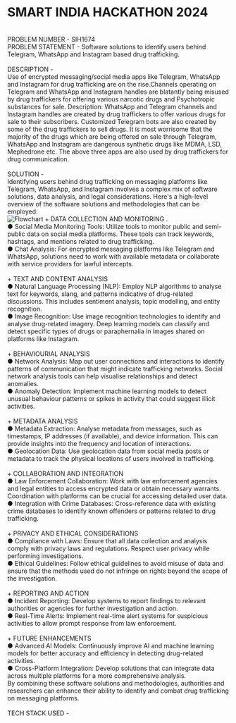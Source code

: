 <h1>SMART INDIA HACKATHON 2024</h1><br>
PROBLEM NUMBER - SIH1674 <br>
PROBLEM STATEMENT - Software solutions to identify users behind Telegram, WhatsApp and Instagram based drug trafficking. <br><br>
DESCRIPTION -<br> Use of encrypted messaging/social media apps like Telegram, WhatsApp and Instagram for drug trafficking are on the rise.Channels operating on Telegram and WhatsApp and Instagram handles are blatantly being misused by drug traffickers for offering various narcotic drugs and Psychotropic substances for sale. Description: WhatsApp and Telegram channels and Instagram handles are created by drug traffickers to offer various drugs for sale to their subscribers. Customized Telegram bots are also created by some of the drug traffickers to sell drugs. It is most worrisome that the majority of the drugs which are being offered on sale through Telegram, WhatsApp and Instagram are dangerous synthetic drugs like MDMA, LSD, Mephedrone etc. The above three apps are also used by drug traffickers for drug communication.<br><br>
SOLUTION - <br> Identifying users behind drug trafficking on messaging platforms like Telegram, WhatsApp, and Instagram involves a complex mix of software solutions, data analysis, and legal considerations. Here's a high-level overview of the software solutions and methodologies that can be employed: <br>
<img src="./Readme Section Flowchart.png" alt="Flowchart"/>
+ DATA COLLECTION AND MONITORING .
<br>● Social Media Monitoring Tools: Utilize tools to monitor public and semi-public data on social media platforms. These tools can track keywords, hashtags, and mentions related to drug trafficking.<br> 
● Chat Analysis: For encrypted messaging platforms like Telegram and WhatsApp, solutions need to work with available metadata or collaborate with service providers for lawful intercepts. 
<br><br>+ TEXT AND CONTENT ANALYSIS
<br>● Natural Language Processing (NLP): Employ NLP algorithms to analyse text for keywords, slang, and patterns indicative of drug-related discussions. This includes sentiment analysis, topic modelling, and entity recognition. 
<br>● Image Recognition: Use image recognition technologies to identify and analyse drug-related imagery. Deep learning models can classify and detect specific types of drugs or paraphernalia in images shared on platforms like Instagram. 
<br><br>+ BEHAVIOURIAL ANALYSIS
<br>● Network Analysis: Map out user connections and interactions to identify patterns of communication that might indicate trafficking networks. Social network analysis tools can help visualise relationships and detect anomalies. 
<br>● Anomaly Detection: Implement machine learning models to detect unusual behaviour patterns or spikes in activity that could suggest illicit activities. 
<br><br>+ METADATA ANALYSIS
<br>● Metadata Extraction: Analyse metadata from messages, such as timestamps, IP addresses (if available), and device information. This can provide insights into the frequency and location of interactions. 
<br>● Geolocation Data: Use geolocation data from social media posts or metadata to track the physical locations of users involved in trafficking. 
<br><br>+ COLLABORATION AND INTEGRATION
<br>● Law Enforcement Collaboration: Work with law enforcement agencies and legal entities to access encrypted data or obtain necessary warrants. Coordination with platforms can be crucial for accessing detailed user data. 
<br>● Integration with Crime Databases: Cross-reference data with existing crime databases to identify known offenders or patterns related to drug trafficking. 
<br><br>+ PRIVACY AND ETHICAL CONSIDERATIONS
<br>● Compliance with Laws: Ensure that all data collection and analysis comply with privacy laws and regulations. Respect user privacy while performing investigations. 
<br>● Ethical Guidelines: Follow ethical guidelines to avoid misuse of data and ensure that the methods used do not infringe on rights beyond the scope of the investigation. 
<br><br>+ REPORTING AND ACTION
<br>● Incident Reporting: Develop systems to report findings to relevant authorities or agencies for further investigation and action. 
<br>● Real-Time Alerts: Implement real-time alert systems for suspicious activities to allow prompt response from law enforcement. 
<br><br>+ FUTURE ENHANCEMENTS
<br>● Advanced AI Models: Continuously improve AI and machine learning models for better accuracy and efficiency in detecting drug-related activities. 
<br>● Cross-Platform Integration: Develop solutions that can integrate data across multiple platforms for a more comprehensive analysis. 
<br>By combining these software solutions and methodologies, authorities and researchers can enhance their ability to identify and combat drug trafficking on messaging platforms.
<br><br>
TECH STACK USED -
